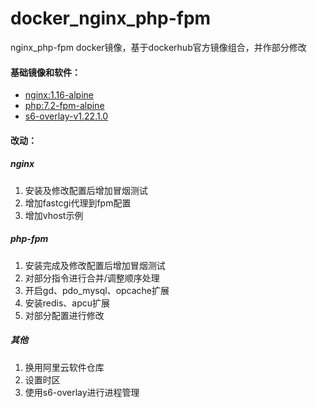 # docker_nginx_php-fpm


nginx_php-fpm docker镜像，基于dockerhub官方镜像组合，并作部分修改


#### 基础镜像和软件：
* [nginx:1.16-alpine](https://github.com/nginxinc/docker-nginx/blob/0ad6faa0790f423fb239f2b8800dc339d763869a/stable/alpine/Dockerfile)
* [php:7.2-fpm-alpine](https://github.com/docker-library/php/blob/3a546766fdeb873090c7e87c4ec3491841bafb1c/7.2/alpine3.10/fpm/Dockerfile)
* [s6-overlay-v1.22.1.0](https://github.com/just-containers/s6-overlay/releases)


#### 改动：
##### nginx
1. 安装及修改配置后增加冒烟测试
2. 增加fastcgi代理到fpm配置
3. 增加vhost示例

##### php-fpm
1. 安装完成及修改配置后增加冒烟测试
2. 对部分指令进行合并/调整顺序处理
3. 开启gd、pdo_mysql、opcache扩展
4. 安装redis、apcu扩展
4. 对部分配置进行修改

##### 其他
1. 换用阿里云软件仓库
2. 设置时区
3. 使用s6-overlay进行进程管理
